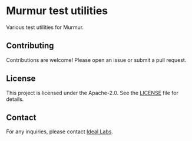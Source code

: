 # Murmur test utilities

Various test utilities for Murmur.

## Contributing

Contributions are welcome! Please open an issue or submit a pull request.

## License

This project is licensed under the Apache-2.0. See the [LICENSE](./LICENSE) file for details.

## Contact

For any inquiries, please contact [Ideal Labs](https://idealabs.network).

